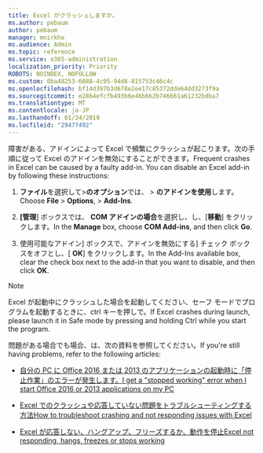 ```yaml
---
title: Excel がクラッシュしますか。
ms.author: pebaum
author: pebaum
manager: mnirkhe
ms.audience: Admin
ms.topic: reference
ms.service: o365-administration
localization_priority: Priority
ROBOTS: NOINDEX, NOFOLLOW
ms.custom: 0ba48253-6088-4c95-94d8-815753c46c4c
ms.openlocfilehash: bf14d397b3d678e2ee17c85372dde64dd3273f9a
ms.sourcegitcommit: e2864efcfb493b6e46b662b746661a61232bdba7
ms.translationtype: MT
ms.contentlocale: ja-JP
ms.lasthandoff: 01/24/2019
ms.locfileid: "29477492"
---
```

<span data-ttu-id="c4ba9-p101">障害がある、アドインによって Excel で頻繁にクラッシュが起こります。次の手順に従って Excel のアドインを無効にすることができます。</span><span class="sxs-lookup"><span data-stu-id="c4ba9-p101">Frequent crashes in Excel can be caused by a faulty add-in. You can disable an Excel add-in by following these instructions:</span></span>
  
1. <span data-ttu-id="c4ba9-104">**ファイル**を選択して\>**のオプション**では、 \> **のアドインを使用**します。</span><span class="sxs-lookup"><span data-stu-id="c4ba9-104">Choose **File** \> **Options**, \> **Add-Ins**.</span></span>
    
2. <span data-ttu-id="c4ba9-105">**[管理**] ボックスでは、 **COM アドインの場合**を選択し、し、[**移動**] をクリックします。</span><span class="sxs-lookup"><span data-stu-id="c4ba9-105">In the **Manage** box, choose **COM Add-ins**, and then click **Go**.</span></span>
    
3. <span data-ttu-id="c4ba9-106">使用可能なアドイン] ボックスで、アドインを無効にする] チェック ボックスをオフとし、[ **OK**] をクリックします。</span><span class="sxs-lookup"><span data-stu-id="c4ba9-106">In the Add-Ins available box, clear the check box next to the add-in that you want to disable, and then click **OK**.</span></span>
    
> [!NOTE]
> <span data-ttu-id="c4ba9-107">Excel が起動中にクラッシュした場合を起動してください、セーフ モードでプログラムを起動するときに、ctrl キーを押しで。</span><span class="sxs-lookup"><span data-stu-id="c4ba9-107">If Excel crashes during launch, please launch it in Safe mode by pressing and holding Ctrl while you start the program.</span></span> 
  
<span data-ttu-id="c4ba9-108">問題がある場合でも場合、は、次の資料を参照してください。</span><span class="sxs-lookup"><span data-stu-id="c4ba9-108">If you're still having problems, refer to the following articles:</span></span>
  
- [<span data-ttu-id="c4ba9-109">自分の PC に Office 2016 または 2013 のアプリケーションの起動時に「停止作業」のエラーが発生します。</span><span class="sxs-lookup"><span data-stu-id="c4ba9-109">I get a "stopped working" error when I start Office 2016 or 2013 applications on my PC</span></span>](https://support.office.com/article/52bd7985-4e99-4a35-84c8-2d9b8301a2fa.aspx)
    
- [<span data-ttu-id="c4ba9-110">Excel でのクラッシュや応答していない問題をトラブルシューティングする方法</span><span class="sxs-lookup"><span data-stu-id="c4ba9-110">How to troubleshoot crashing and not responding issues with Excel</span></span>](https://support.microsoft.com/en-us/help/2758592/how-to-troubleshoot-crashing-and-not-responding-issues-with-excel)
    
- [<span data-ttu-id="c4ba9-111">Excel が応答しない、ハングアップ、フリーズするか、動作を停止</span><span class="sxs-lookup"><span data-stu-id="c4ba9-111">Excel not responding, hangs, freezes or stops working</span></span>](https://support.office.com/article/37e7d3c9-9e84-40bf-a805-4ca6853a1ff4.aspx)
    
